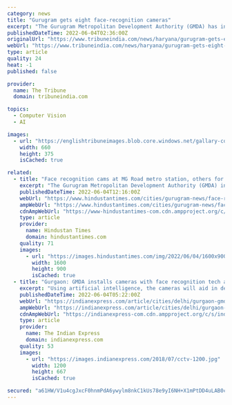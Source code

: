 ```yaml
---
category: news
title: "Gurugram gets eight face-recognition cameras"
excerpt: "The Gurugram Metropolitan Development Authority (GMDA) has installed eight face recognition cameras at the entry and exit gates of MG Metro Station, which are now functioning."
publishedDateTime: 2022-06-04T02:36:00Z
originalUrl: "https://www.tribuneindia.com/news/haryana/gurugram-gets-eight-face-recognition-cameras-400839"
webUrl: "https://www.tribuneindia.com/news/haryana/gurugram-gets-eight-face-recognition-cameras-400839"
type: article
quality: 24
heat: -1
published: false

provider:
  name: The Tribune
  domain: tribuneindia.com

topics:
  - Computer Vision
  - AI

images:
  - url: "https://englishtribuneimages.blob.core.windows.net/gallary-content/2022/6/2022_6$largeimg_311801405.jpg"
    width: 660
    height: 375
    isCached: true

related:
  - title: "Face recognition cams at MG Road metro station, others for better security: GMDA"
    excerpt: "The Gurugram Metropolitan Development Authority (GMDA) installed eight facial recognition cameras Eight such cameras will also be installed at the Sikanderpur metro station before June 10. GMDA officials said that they are yet to receive permission from the Delhi Metro Rail Corporation for installing facial recognition cameras at the Huda City Centre station."
    publishedDateTime: 2022-06-04T12:16:00Z
    webUrl: "https://www.hindustantimes.com/cities/gurugram-news/face-recognition-cams-at-mg-road-metro-station-others-for-better-securitygmda-101654344985637.html"
    ampWebUrl: "https://www.hindustantimes.com/cities/gurugram-news/face-recognition-cams-at-mg-road-metro-station-others-for-better-securitygmda-101654344985637-amp.html"
    cdnAmpWebUrl: "https://www-hindustantimes-com.cdn.ampproject.org/c/s/www.hindustantimes.com/cities/gurugram-news/face-recognition-cams-at-mg-road-metro-station-others-for-better-securitygmda-101654344985637-amp.html"
    type: article
    provider:
      name: Hindustan Times
      domain: hindustantimes.com
    quality: 71
    images:
      - url: "https://images.hindustantimes.com/img/2022/06/04/1600x900/eb108b98-e3fe-11ec-8f1c-cdec0b6d3297_1654344984455.jpeg"
        width: 1600
        height: 900
        isCached: true
  - title: "Gurgaon: GMDA installs cameras with face recognition tech at MG Road Metro station"
    excerpt: "Using artificial intelligence, the cameras will aid in detection of missing persons as well as people with a criminal record, said an official with the Gurugram Metropolitan Development Authority."
    publishedDateTime: 2022-06-04T05:22:00Z
    webUrl: "https://indianexpress.com/article/cities/delhi/gurgaon-gmda-installs-cameras-with-face-recognition-tech-at-mg-road-metro-station-7952207/"
    ampWebUrl: "https://indianexpress.com/article/cities/delhi/gurgaon-gmda-installs-cameras-with-face-recognition-tech-at-mg-road-metro-station-7952207/lite/"
    cdnAmpWebUrl: "https://indianexpress-com.cdn.ampproject.org/c/s/indianexpress.com/article/cities/delhi/gurgaon-gmda-installs-cameras-with-face-recognition-tech-at-mg-road-metro-station-7952207/lite/"
    type: article
    provider:
      name: The Indian Express
      domain: indianexpress.com
    quality: 53
    images:
      - url: "https://images.indianexpress.com/2018/07/cctv-1200.jpg"
        width: 1200
        height: 667
        isCached: true

secured: "a61HW/V1u4cgJxcF0hnmPdA6ywylm8nkC1kUs78e9yI6NH+X1mPtDD4uLAB0csFKveuOMBtCF/8LZIKSEUafMdNqGZUBVXGsqyConw4phcJ+Xr7fHi8LXov8pHDFuEorWX8EVFYDBoluSzKPksH6uPIz5O7EeO8ZcY66DZwJ25PX7t0dgZD7Y0skrHlWqOBihIChCoeriqZNlb+cldJbisHSZnkrCNQ7bwmhf/0/MAVST34MPiRthHap0UpCI8yCmg2gNI1mxpZFhwe7QRw94xt+w3Y/nB91gPApOH7v8yV+nrZFsfbiQq+Libz4QL8ucaIZUBLg2tXE0o1meECJRpwcws0xACWd6fFaSBQxoho=;4k/kxEtw1CCzRMb8ItSRjQ=="
---
```


